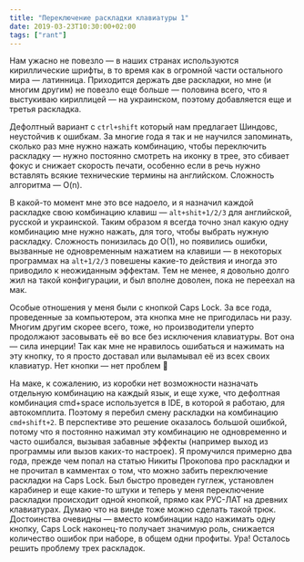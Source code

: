 ```yaml
---
title: "Переключение раскладки клавиатуры 1"
date: 2019-03-23T10:30:00+02:00
tags: ["rant"]
---
```


Нам ужасно не повезло — в наших странах используются кириллические шрифты, в то время как в огромной части остального мира — латинница. Приходится держать две раскладки, но мне (и многим другим) не повезло еще больше — половина всего, что я выстукиваю кириллицей — на украинском, поэтому добавляется еще и третья раскладка.

Дефолтный вариант с `ctrl+shift` который нам предлагает Шиндовс, неустойчив к ошибкам. За многие года я так и не научился запоминать, сколько раз мне нужно нажать комбинацию, чтобы переключить раскладку — нужно постоянно смотреть на иконку в трее, это сбивает фокус и снижает скорость печати, особенно если в речь нужно вставлять всякие технические термины на английском. Сложность алгоритма — O(n).

В какой-то момент мне это все надоело, и я назначил каждой раскладке свою комбинацию клавиш — `alt+shit+1/2/3` для английской, русской и украинской. Таким образом я всегда точно знал какую одну комбинацию мне нужно нажать, для того, чтобы выбрать нужную раскладку. Сложность понизилась до O(1), но появились ошибки, вызванные не одновременным нажатием на клавиши — в некоторых программах на `alt+1/2/3` повешены какие-то действия и иногда это приводило к неожиданным эффектам. Тем не менее, я довольно долго жил на такой конфигурации, и был вполне доволен, пока не переехал на мак.

Особые отношения у меня были с кнопкой Caps Lock. За все года, проведенные за компьютером, эта кнопка мне не пригодилась ни разу. Многим другим скорее всего, тоже, но производители уперто продолжают засовывать её во все без исключения клавиатуры. Вот она — сила инерции! Так как мне не нравилось ошибаться и нажимать на эту кнопку, то я просто доставал или выламывал её из всех своих клавиатур. Нет кнопки — нет проблем 🙂

На маке, к сожалению, из коробки нет возможности назначать отдельную комбинацию на каждый язык, и еще хуже, что дефолтная комбинация cmd+space используется в IDE, в которой я работаю, для автокомплита. Поэтому я перебил смену раскладки на комбинацию `cmd+shift+2`. В перспективе это решение оказалось большой ошибкой, потому что я постоянно нажимал эту комбинацию не одновременно и часто ошибался, вызывая забавные эффекты (например выход из программы или вызов каких-то настроек). Я промучился примерно два года, прежде чем попал на статью Никиты Прокопова про раскладки и не прочитал в камментах о том, что можно забить переключение раскладки на Caps Lock. Был быстро проведен гуглеж, установлен карабинер и еще какие-то штуки и теперь у меня переключение раскладки происходит одной кнопкой, прямо как РУС-ЛАТ на древних клавиатурах. Думаю что на винде тоже можно сделать такой трюк. Достоинства очевидны — вместо комбинации надо нажимать одну кнопку, Caps Lock наконец-то получает значимую роль, снижается количество ошибок при наборе, в общем одни профиты. Ура! Осталось решить проблему трех раскладок.